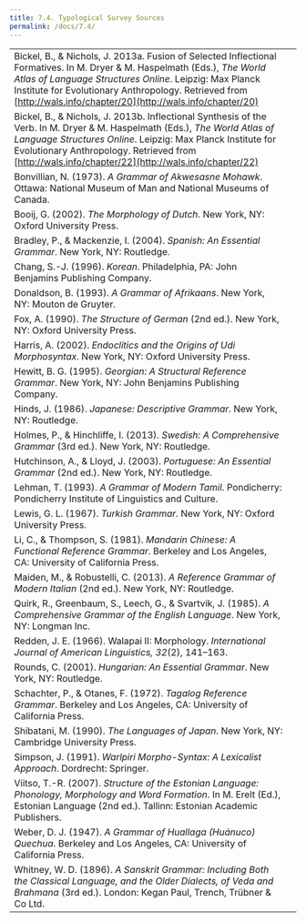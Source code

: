 ```yaml
---
title: 7.4. Typological Survey Sources
permalink: /docs/7.4/
---
```


|  |  |
|--|--|
|Bickel, B., & Nichols, J. 2013a. Fusion of Selected Inflectional Formatives. In M. Dryer & M. Haspelmath (Eds.), *The World Atlas of Language Structures Online*. Leipzig: Max Planck Institute for Evolutionary Anthropology. Retrieved from [http://wals.info/chapter/20](http://wals.info/chapter/20)  |
|Bickel, B., & Nichols, J. 2013b. Inflectional Synthesis of the Verb. In M. Dryer & M. Haspelmath (Eds.), *The World Atlas of Language Structures Online*. Leipzig: Max Planck Institute for Evolutionary Anthropology. Retrieved from [http://wals.info/chapter/22](http://wals.info/chapter/22)  |
|Bonvillian, N. (1973). *A Grammar of Akwesasne Mohawk*. Ottawa: National Museum of Man and National Museums of Canada.  |
|Booij, G. (2002). *The Morphology of Dutch*. New York, NY: Oxford University Press.  |
|Bradley, P., & Mackenzie, I. (2004). *Spanish: An Essential Grammar*. New York, NY: Routledge.  |
|Chang, S.-J. (1996). *Korean*. Philadelphia, PA: John Benjamins Publishing Company.  |
|Donaldson, B. (1993). *A Grammar of Afrikaans*. New York, NY: Mouton de Gruyter.  |
|Fox, A. (1990). *The Structure of German* (2nd ed.). New York, NY: Oxford University Press.  |
|Harris, A. (2002). *Endoclitics and the Origins of Udi Morphosyntax*. New York, NY: Oxford University Press.  |
|Hewitt, B. G. (1995). *Georgian: A Structural Reference Grammar*. New York, NY: John Benjamins Publishing Company.  |
|Hinds, J. (1986). *Japanese: Descriptive Grammar*. New York, NY: Routledge.  |
|Holmes, P., & Hinchliffe, I. (2013). *Swedish: A Comprehensive Grammar* (3rd ed.). New York, NY: Routledge.  |
|Hutchinson, A., & Lloyd, J. (2003). *Portuguese: An Essential Grammar* (2nd ed.). New York, NY: Routledge.  |
|Lehman, T. (1993). *A Grammar of Modern Tamil*. Pondicherry: Pondicherry Institute of Linguistics and Culture.
|Lewis, G. L. (1967). *Turkish Grammar*. New York, NY: Oxford University Press.  |
|Li, C., & Thompson, S. (1981). *Mandarin Chinese: A Functional Reference Grammar*. Berkeley and Los Angeles, CA: University of California Press.  |
|Maiden, M., & Robustelli, C. (2013). *A Reference Grammar of Modern Italian* (2nd ed.). New York, NY: Routledge.  |
|Quirk, R., Greenbaum, S., Leech, G., & Svartvik, J. (1985). *A Comprehensive Grammar of the English Language*. New York, NY: Longman Inc.  |
|Redden, J. E. (1966). Walapai II: Morphology. *International Journal of American Linguistics, 32*(2), 141–163.  |
|Rounds, C. (2001). *Hungarian: An Essential Grammar*. New York, NY: Routledge.  |
|Schachter, P., & Otanes, F. (1972). *Tagalog Reference Grammar*. Berkeley and Los Angeles, CA: University of California Press.  |
|Shibatani, M. (1990). *The Languages of Japan*. New York, NY: Cambridge University Press.  |
|Simpson, J. (1991). *Warlpiri Morpho-Syntax: A Lexicalist Approach*. Dordrecht: Springer.  |
|Viitso, T.-R. (2007). *Structure of the Estonian Language: Phonology, Morphology and Word Formation*. In M. Erelt (Ed.), Estonian Language (2nd ed.). Tallinn: Estonian Academic Publishers.  |
|Weber, D. J. (1947). *A Grammar of Huallaga (Huánuco) Quechua*. Berkeley and Los Angeles, CA: University of California Press.
|Whitney, W. D. (1896). *A Sanskrit Grammar: Including Both the Classical Language, and the Older Dialects, of Veda and Brahmana* (3rd ed.). London: Kegan Paul, Trench, Trübner & Co Ltd.  |
